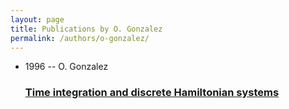 ```yaml
---
layout: page
title: Publications by O. Gonzalez
permalink: /authors/o-gonzalez/
---
```


<ul class="post-list">
<li><span class='post-meta'>1996 -- O. Gonzalez</span><h3><a class='post-link' href='../../time-integration-and-discrete-hamiltonian-systems'>Time integration and discrete Hamiltonian systems</a></h3></li>

</ul>
